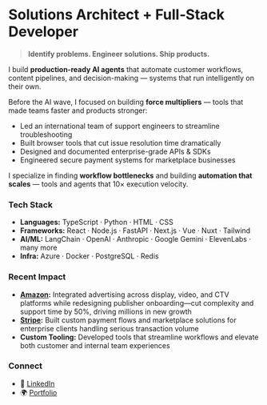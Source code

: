 # Solutions Architect + Full‑Stack Developer  
> **Identify problems. Engineer solutions. Ship products.**

I build **production‑ready AI agents** that automate customer workflows, content pipelines, and decision-making — systems that run intelligently on their own.  

Before the AI wave, I focused on building **force multipliers** — tools that made teams faster and products stronger:

- Led an international team of support engineers to streamline troubleshooting  
- Built browser tools that cut issue resolution time dramatically  
- Designed and documented enterprise-grade APIs & SDKs  
- Engineered secure payment systems for marketplace businesses  

I specialize in finding **workflow bottlenecks** and building **automation that scales** — tools and agents that 10× execution velocity.

### Tech Stack

- **Languages:** TypeScript · Python · HTML · CSS
- **Frameworks:** React · Node.js · FastAPI · Next.js · Vue · Nuxt · Tailwind  
- **AI/ML:** LangChain · OpenAI · Anthropic · Google Gemini · ElevenLabs · many more   
- **Infra:** Azure · Docker · PostgreSQL · Redis

### Recent Impact
- **[Amazon](https://aps.amazon.com):** Integrated advertising across display, video, and CTV platforms while redesigning publisher onboarding—cut complexity and support time by 50%, driving millions in new growth
- **[Stripe](https://stripe.com):** Built custom payment flows and marketplace solutions for enterprise clients handling serious transaction volume
- **Custom Tooling:** Developed tools that streamline workflows and elevate both customer and internal team experiences

### Connect

- 💼 [LinkedIn](https://linkedin.com/in/jcottam)  
- 🌍 [Portfolio](https://johnryancottam.com)

